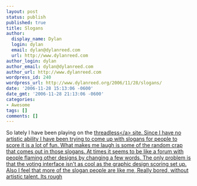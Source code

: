 ```yaml
---
layout: post
status: publish
published: true
title: Slogans
author:
  display_name: Dylan
  login: dylan
  email: dylan@dylanreed.com
  url: http://www.dylanreed.com
author_login: dylan
author_email: dylan@dylanreed.com
author_url: http://www.dylanreed.com
wordpress_id: 240
wordpress_url: http://www.dylanreed.org/2006/11/28/slogans/
date: '2006-11-28 15:13:06 -0600'
date_gmt: '2006-11-28 21:13:06 -0600'
categories:
- Awesome
tags: []
comments: []
---
```

<p>So lately I have been playing on the <a href="http:&#47;&#47;www.threadless.com&#47;profile&#47;174696&#47;reallyreallyawesomeguy">threadless<&#47;a> site. Since I have no artistic ability I have been trying to come up with slogans for people to score it is a lot of fun. What makes me laugh is some of the random crap that comes out in those slogans. At times it seems to be like a forum with people flaming other designs by changing a few words. The only problem is that the voting interface isn't as cool as the graphic design scoring set up. Also I feel that more of the slogan people are like me, Really bored, without artistic talent. Its rough</p>
